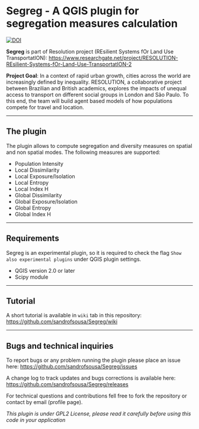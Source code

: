 # Segreg  - A QGIS plugin for segregation measures calculation
[![DOI](https://zenodo.org/badge/59612821.svg)](https://zenodo.org/badge/latestdoi/59612821)

**Segreg** is part of Resolution project (REsilient Systems fOr Land Use TransportatION):
 https://www.researchgate.net/project/RESOLUTION-REsilient-Systems-fOr-Land-Use-TransportatION-2

**Project Goal**: In a context of rapid urban growth, cities across the world are increasingly defined by inequality. RESOLUTION, a collaborative project between Brazilian and British academics, explores the impacts of unequal access to transport on different social groups in London and São Paulo. To this end, the team will build agent based models of how populations compete for travel and location.
___
## The plugin
The plugin allows to compute segregation and diversity measures on spatial and non spatial modes. The following measures are supported:
* Population Intensity
* Local Dissimilarity
* Local Exposure/Isolation
* Local Entropy
* Local Index H
* Global Dissimilarity
* Global Exposure/Isolation
* Global Entropy
* Global Index H
___
## Requirements
Segreg is an experimental plugin, so it is required to check the flag `Show also experimental plugins` under QGIS plugin settings.
- QGIS version 2.0 or later
- Scipy module
___
## Tutorial
 A short tutorial is available in `wiki` tab in this repository:
 https://github.com/sandrofsousa/Segreg/wiki
___
## Bugs and technical inquiries
To report bugs or any problem running the plugin please place an issue here:
https://github.com/sandrofsousa/Segreg/issues

A change log to track updates and bugs corrections is available here:
https://github.com/sandrofsousa/Segreg/releases

For technical questions and contributions fell free to fork the repository or contact by email (profile page).

*This plugin is under GPL2 License, please read it carefully before using this code in your application*

